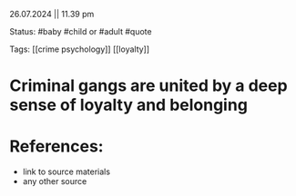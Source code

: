 26.07.2024 || 11.39 pm

Status: #baby #child or #adult #quote

Tags: [[crime psychology]] [[loyalty]]

# Criminal gangs are united by a deep sense of loyalty and belonging



# References:
- link to source materials
- any other source